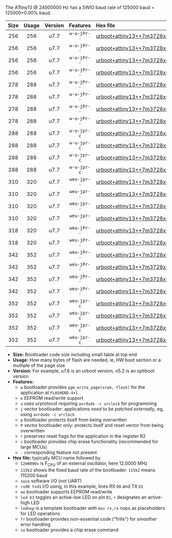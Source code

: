 The ATtiny13 @ 24000000 Hz has a SWIO baud rate of 125000 baud = 125000+0.00% baud.

|Size|Usage|Version|Features|Hex file|
|:-:|:-:|:-:|:-:|:--|
|256|256|u7.7|`w-u-jPr--`|[urboot+attiny13++7m3728x+++38k4_swio_rxb0_txb1_led+b2.hex](https://raw.githubusercontent.com/stefanrueger/urboot.hex/main/mcus/attiny13/external_oscillator/fcpu++7m3728_Hz/br+++38k4_bps/urboot+attiny13++7m3728x+++38k4_swio_rxb0_txb1_led+b2.hex)|
|256|256|u7.7|`w-u-jPr--`|[urboot+attiny13++7m3728x+++38k4_swio_rxb0_txb1_lednop.hex](https://raw.githubusercontent.com/stefanrueger/urboot.hex/main/mcus/attiny13/external_oscillator/fcpu++7m3728_Hz/br+++38k4_bps/urboot+attiny13++7m3728x+++38k4_swio_rxb0_txb1_lednop.hex)|
|256|256|u7.7|`w-u-jPr--`|[urboot+attiny13++7m3728x+++38k4_swio_rxb1_txb0_led+b2.hex](https://raw.githubusercontent.com/stefanrueger/urboot.hex/main/mcus/attiny13/external_oscillator/fcpu++7m3728_Hz/br+++38k4_bps/urboot+attiny13++7m3728x+++38k4_swio_rxb1_txb0_led+b2.hex)|
|256|256|u7.7|`w-u-jPr--`|[urboot+attiny13++7m3728x+++38k4_swio_rxb1_txb0_lednop.hex](https://raw.githubusercontent.com/stefanrueger/urboot.hex/main/mcus/attiny13/external_oscillator/fcpu++7m3728_Hz/br+++38k4_bps/urboot+attiny13++7m3728x+++38k4_swio_rxb1_txb0_lednop.hex)|
|278|288|u7.7|`w-u-jPr--`|[urboot+attiny13++7m3728x+++38k4_swio_rxb0_txb1_led+b2_fr.hex](https://raw.githubusercontent.com/stefanrueger/urboot.hex/main/mcus/attiny13/external_oscillator/fcpu++7m3728_Hz/br+++38k4_bps/urboot+attiny13++7m3728x+++38k4_swio_rxb0_txb1_led+b2_fr.hex)|
|278|288|u7.7|`w-u-jPr--`|[urboot+attiny13++7m3728x+++38k4_swio_rxb0_txb1_lednop_fr.hex](https://raw.githubusercontent.com/stefanrueger/urboot.hex/main/mcus/attiny13/external_oscillator/fcpu++7m3728_Hz/br+++38k4_bps/urboot+attiny13++7m3728x+++38k4_swio_rxb0_txb1_lednop_fr.hex)|
|278|288|u7.7|`w-u-jPr--`|[urboot+attiny13++7m3728x+++38k4_swio_rxb1_txb0_led+b2_fr.hex](https://raw.githubusercontent.com/stefanrueger/urboot.hex/main/mcus/attiny13/external_oscillator/fcpu++7m3728_Hz/br+++38k4_bps/urboot+attiny13++7m3728x+++38k4_swio_rxb1_txb0_led+b2_fr.hex)|
|278|288|u7.7|`w-u-jPr--`|[urboot+attiny13++7m3728x+++38k4_swio_rxb1_txb0_lednop_fr.hex](https://raw.githubusercontent.com/stefanrueger/urboot.hex/main/mcus/attiny13/external_oscillator/fcpu++7m3728_Hz/br+++38k4_bps/urboot+attiny13++7m3728x+++38k4_swio_rxb1_txb0_lednop_fr.hex)|
|288|288|u7.7|`w-u-jpr-c`|[urboot+attiny13++7m3728x+++38k4_swio_rxb0_txb1_led+b2_fr_ce.hex](https://raw.githubusercontent.com/stefanrueger/urboot.hex/main/mcus/attiny13/external_oscillator/fcpu++7m3728_Hz/br+++38k4_bps/urboot+attiny13++7m3728x+++38k4_swio_rxb0_txb1_led+b2_fr_ce.hex)|
|288|288|u7.7|`w-u-jpr-c`|[urboot+attiny13++7m3728x+++38k4_swio_rxb0_txb1_lednop_fr_ce.hex](https://raw.githubusercontent.com/stefanrueger/urboot.hex/main/mcus/attiny13/external_oscillator/fcpu++7m3728_Hz/br+++38k4_bps/urboot+attiny13++7m3728x+++38k4_swio_rxb0_txb1_lednop_fr_ce.hex)|
|288|288|u7.7|`w-u-jpr-c`|[urboot+attiny13++7m3728x+++38k4_swio_rxb1_txb0_led+b2_fr_ce.hex](https://raw.githubusercontent.com/stefanrueger/urboot.hex/main/mcus/attiny13/external_oscillator/fcpu++7m3728_Hz/br+++38k4_bps/urboot+attiny13++7m3728x+++38k4_swio_rxb1_txb0_led+b2_fr_ce.hex)|
|288|288|u7.7|`w-u-jpr-c`|[urboot+attiny13++7m3728x+++38k4_swio_rxb1_txb0_lednop_fr_ce.hex](https://raw.githubusercontent.com/stefanrueger/urboot.hex/main/mcus/attiny13/external_oscillator/fcpu++7m3728_Hz/br+++38k4_bps/urboot+attiny13++7m3728x+++38k4_swio_rxb1_txb0_lednop_fr_ce.hex)|
|310|320|u7.7|`weu-jpr--`|[urboot+attiny13++7m3728x+++38k4_swio_rxb0_txb1_ee_led+b2.hex](https://raw.githubusercontent.com/stefanrueger/urboot.hex/main/mcus/attiny13/external_oscillator/fcpu++7m3728_Hz/br+++38k4_bps/urboot+attiny13++7m3728x+++38k4_swio_rxb0_txb1_ee_led+b2.hex)|
|310|320|u7.7|`weu-jpr--`|[urboot+attiny13++7m3728x+++38k4_swio_rxb0_txb1_ee_lednop.hex](https://raw.githubusercontent.com/stefanrueger/urboot.hex/main/mcus/attiny13/external_oscillator/fcpu++7m3728_Hz/br+++38k4_bps/urboot+attiny13++7m3728x+++38k4_swio_rxb0_txb1_ee_lednop.hex)|
|310|320|u7.7|`weu-jpr--`|[urboot+attiny13++7m3728x+++38k4_swio_rxb1_txb0_ee_led+b2.hex](https://raw.githubusercontent.com/stefanrueger/urboot.hex/main/mcus/attiny13/external_oscillator/fcpu++7m3728_Hz/br+++38k4_bps/urboot+attiny13++7m3728x+++38k4_swio_rxb1_txb0_ee_led+b2.hex)|
|310|320|u7.7|`weu-jpr--`|[urboot+attiny13++7m3728x+++38k4_swio_rxb1_txb0_ee_lednop.hex](https://raw.githubusercontent.com/stefanrueger/urboot.hex/main/mcus/attiny13/external_oscillator/fcpu++7m3728_Hz/br+++38k4_bps/urboot+attiny13++7m3728x+++38k4_swio_rxb1_txb0_ee_lednop.hex)|
|318|320|u7.7|`weu-jPr--`|[urboot+attiny13++7m3728x+++38k4_swio_rxb0_txb1_ee.hex](https://raw.githubusercontent.com/stefanrueger/urboot.hex/main/mcus/attiny13/external_oscillator/fcpu++7m3728_Hz/br+++38k4_bps/urboot+attiny13++7m3728x+++38k4_swio_rxb0_txb1_ee.hex)|
|318|320|u7.7|`weu-jPr--`|[urboot+attiny13++7m3728x+++38k4_swio_rxb1_txb0_ee.hex](https://raw.githubusercontent.com/stefanrueger/urboot.hex/main/mcus/attiny13/external_oscillator/fcpu++7m3728_Hz/br+++38k4_bps/urboot+attiny13++7m3728x+++38k4_swio_rxb1_txb0_ee.hex)|
|342|352|u7.7|`weu-jPr--`|[urboot+attiny13++7m3728x+++38k4_swio_rxb0_txb1_ee_led+b2_fr.hex](https://raw.githubusercontent.com/stefanrueger/urboot.hex/main/mcus/attiny13/external_oscillator/fcpu++7m3728_Hz/br+++38k4_bps/urboot+attiny13++7m3728x+++38k4_swio_rxb0_txb1_ee_led+b2_fr.hex)|
|342|352|u7.7|`weu-jPr--`|[urboot+attiny13++7m3728x+++38k4_swio_rxb0_txb1_ee_lednop_fr.hex](https://raw.githubusercontent.com/stefanrueger/urboot.hex/main/mcus/attiny13/external_oscillator/fcpu++7m3728_Hz/br+++38k4_bps/urboot+attiny13++7m3728x+++38k4_swio_rxb0_txb1_ee_lednop_fr.hex)|
|342|352|u7.7|`weu-jPr--`|[urboot+attiny13++7m3728x+++38k4_swio_rxb1_txb0_ee_led+b2_fr.hex](https://raw.githubusercontent.com/stefanrueger/urboot.hex/main/mcus/attiny13/external_oscillator/fcpu++7m3728_Hz/br+++38k4_bps/urboot+attiny13++7m3728x+++38k4_swio_rxb1_txb0_ee_led+b2_fr.hex)|
|342|352|u7.7|`weu-jPr--`|[urboot+attiny13++7m3728x+++38k4_swio_rxb1_txb0_ee_lednop_fr.hex](https://raw.githubusercontent.com/stefanrueger/urboot.hex/main/mcus/attiny13/external_oscillator/fcpu++7m3728_Hz/br+++38k4_bps/urboot+attiny13++7m3728x+++38k4_swio_rxb1_txb0_ee_lednop_fr.hex)|
|352|352|u7.7|`weu-jpr-c`|[urboot+attiny13++7m3728x+++38k4_swio_rxb0_txb1_ee_led+b2_fr_ce.hex](https://raw.githubusercontent.com/stefanrueger/urboot.hex/main/mcus/attiny13/external_oscillator/fcpu++7m3728_Hz/br+++38k4_bps/urboot+attiny13++7m3728x+++38k4_swio_rxb0_txb1_ee_led+b2_fr_ce.hex)|
|352|352|u7.7|`weu-jpr-c`|[urboot+attiny13++7m3728x+++38k4_swio_rxb0_txb1_ee_lednop_fr_ce.hex](https://raw.githubusercontent.com/stefanrueger/urboot.hex/main/mcus/attiny13/external_oscillator/fcpu++7m3728_Hz/br+++38k4_bps/urboot+attiny13++7m3728x+++38k4_swio_rxb0_txb1_ee_lednop_fr_ce.hex)|
|352|352|u7.7|`weu-jpr-c`|[urboot+attiny13++7m3728x+++38k4_swio_rxb1_txb0_ee_led+b2_fr_ce.hex](https://raw.githubusercontent.com/stefanrueger/urboot.hex/main/mcus/attiny13/external_oscillator/fcpu++7m3728_Hz/br+++38k4_bps/urboot+attiny13++7m3728x+++38k4_swio_rxb1_txb0_ee_led+b2_fr_ce.hex)|
|352|352|u7.7|`weu-jpr-c`|[urboot+attiny13++7m3728x+++38k4_swio_rxb1_txb0_ee_lednop_fr_ce.hex](https://raw.githubusercontent.com/stefanrueger/urboot.hex/main/mcus/attiny13/external_oscillator/fcpu++7m3728_Hz/br+++38k4_bps/urboot+attiny13++7m3728x+++38k4_swio_rxb1_txb0_ee_lednop_fr_ce.hex)|

- **Size:** Bootloader code size including small table at top end
- **Usage:** How many bytes of flash are needed, ie, HW boot section or a multiple of the page size
- **Version:** For example, u7.6 is an urboot version, o5.2 is an optiboot version
- **Features:**
  + `w` bootloader provides `pgm_write_page(sram, flash)` for the application at `FLASHEND-4+1`
  + `e` EEPROM read/write support
  + `u` uses urprotocol requiring `avrdude -c urclock` for programming
  + `j` vector bootloader: applications *need to be patched externally*, eg, using `avrdude -c urclock`
  + `p` bootloader protects itself from being overwritten
  + `P` vector bootloader only: protects itself and reset vector from being overwritten
  + `r` preserves reset flags for the application in the register R2
  + `c` bootloader provides chip erase functionality (recommended for large MCUs)
  + `-` corresponding feature not present
- **Hex file:** typically MCU name followed by
  + `12m0000x` is F<sub>CPU</sub> of an external oscillator, here 12.0000 MHz
  + `115k2` shows the fixed baud rate of the bootloader: `115k2` means 115200 baud
  + `swio` software I/O (not UART)
  + `rxd0 txd1` I/O using, in this example, lines RX `D0` and TX `D1`
  + `ee` bootloader supports EEPROM read/write
  + `led-b1` toggles an active-low LED on pin `B1`, `+` designates an active-high LED
  + `lednop` is a template bootloader with `mov rx,rx` nops as placeholders for LED operations
  + `fr` bootloader provides non-essential code ("frills") for smoother error handling
  + `ce` bootloader provides a chip erase command
